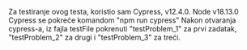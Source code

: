 Za testiranje ovog testa, koristio sam Cypress, v12.4.0. Node v18.13.0 Cypress se pokreće komandom "npm run cypress" Nakon otvaranja cypress-a, iz fajla testFile pokrenuti "testProblem_1" za prvi zadatak, "testProblem_2" za drugi i "testProblem_3" za treći.